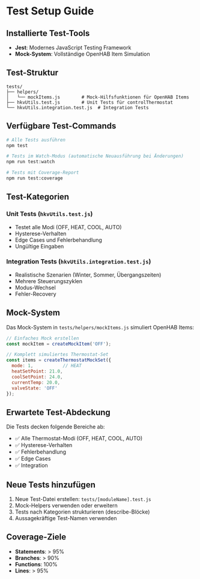 # Test Setup Guide

## Installierte Test-Tools

- **Jest**: Modernes JavaScript Testing Framework
- **Mock-System**: Vollständige OpenHAB Item Simulation

## Test-Struktur

```
tests/
├── helpers/
│   └── mockItems.js        # Mock-Hilfsfunktionen für OpenHAB Items
├── hkvUtils.test.js        # Unit Tests für controlThermostat
└── hkvUtils.integration.test.js  # Integration Tests
```

## Verfügbare Test-Commands

```bash
# Alle Tests ausführen
npm test

# Tests im Watch-Modus (automatische Neuausführung bei Änderungen)
npm run test:watch

# Tests mit Coverage-Report
npm run test:coverage
```

## Test-Kategorien

### Unit Tests (`hkvUtils.test.js`)
- Testet alle Modi (OFF, HEAT, COOL, AUTO)
- Hysterese-Verhalten
- Edge Cases und Fehlerbehandlung
- Ungültige Eingaben

### Integration Tests (`hkvUtils.integration.test.js`)
- Realistische Szenarien (Winter, Sommer, Übergangszeiten)
- Mehrere Steuerungszyklen
- Modus-Wechsel
- Fehler-Recovery

## Mock-System

Das Mock-System in `tests/helpers/mockItems.js` simuliert OpenHAB Items:

```javascript
// Einfaches Mock erstellen
const mockItem = createMockItem('OFF');

// Komplett simuliertes Thermostat-Set
const items = createThermostatMockSet({
  mode: 1,           // HEAT
  heatSetPoint: 21.0,
  coolSetPoint: 24.0,
  currentTemp: 20.0,
  valveState: 'OFF'
});
```

## Erwartete Test-Abdeckung

Die Tests decken folgende Bereiche ab:
- ✅ Alle Thermostat-Modi (OFF, HEAT, COOL, AUTO)
- ✅ Hysterese-Verhalten
- ✅ Fehlerbehandlung
- ✅ Edge Cases
- ✅ Integration

## Neue Tests hinzufügen

1. Neue Test-Datei erstellen: `tests/[moduleName].test.js`
2. Mock-Helpers verwenden oder erweitern
3. Tests nach Kategorien strukturieren (describe-Blöcke)
4. Aussagekräftige Test-Namen verwenden

## Coverage-Ziele

- **Statements**: > 95%
- **Branches**: > 90%
- **Functions**: 100%
- **Lines**: > 95%
